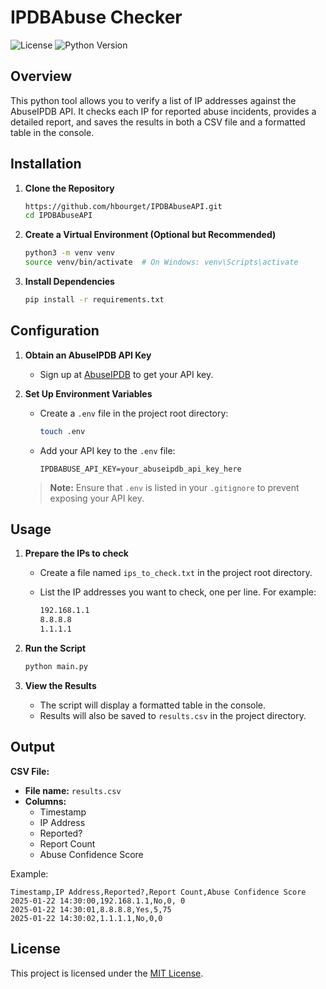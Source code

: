 # IPDBAbuse Checker

![License](https://img.shields.io/badge/license-MIT-blue.svg)
![Python Version](https://img.shields.io/badge/python-3.10%2B-blue.svg)

## Overview

This python tool allows you to verify a list of IP addresses against the AbuseIPDB API. It checks each IP for reported abuse incidents, provides a detailed report, and saves the results in both a CSV file and a formatted table in the console.

## Installation

1. **Clone the Repository**

   ```bash
   https://github.com/hbourget/IPDBAbuseAPI.git
   cd IPDBAbuseAPI
   ```

2. **Create a Virtual Environment (Optional but Recommended)**

   ```bash
   python3 -m venv venv
   source venv/bin/activate  # On Windows: venv\Scripts\activate
   ```

3. **Install Dependencies**

   ```bash
   pip install -r requirements.txt
   ```

## Configuration

1. **Obtain an AbuseIPDB API Key**

   - Sign up at [AbuseIPDB](https://www.abuseipdb.com/) to get your API key.

2. **Set Up Environment Variables**

   - Create a `.env` file in the project root directory:

     ```bash
     touch .env
     ```

   - Add your API key to the `.env` file:

     ```env
     IPDBABUSE_API_KEY=your_abuseipdb_api_key_here
     ```

   > **Note:** Ensure that `.env` is listed in your `.gitignore` to prevent exposing your API key.

## Usage

1. **Prepare the IPs to check**

   - Create a file named `ips_to_check.txt` in the project root directory.
   - List the IP addresses you want to check, one per line. For example:

     ```txt
     192.168.1.1
     8.8.8.8
     1.1.1.1
     ```

2. **Run the Script**

   ```bash
   python main.py
   ```

3. **View the Results**

   - The script will display a formatted table in the console.
   - Results will also be saved to `results.csv` in the project directory.

## Output

 **CSV File:**

   - **File name:** `results.csv`
   - **Columns:**
     - Timestamp
     - IP Address
     - Reported?
     - Report Count
     - Abuse Confidence Score

   Example:

   ```csv
   Timestamp,IP Address,Reported?,Report Count,Abuse Confidence Score
   2025-01-22 14:30:00,192.168.1.1,No,0, 0
   2025-01-22 14:30:01,8.8.8.8,Yes,5,75
   2025-01-22 14:30:02,1.1.1.1,No,0,0
   ```

## License

This project is licensed under the [MIT License](LICENSE).
